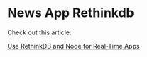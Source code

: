 # News App Rethinkdb
Check out this article:

[Use RethinkDB and Node for Real-Time Apps](https://p-shaddel.medium.com/use-rethinkdb-and-node-for-real-time-apps-85c435b89be4?source=user_profile---------0----------------------------)
